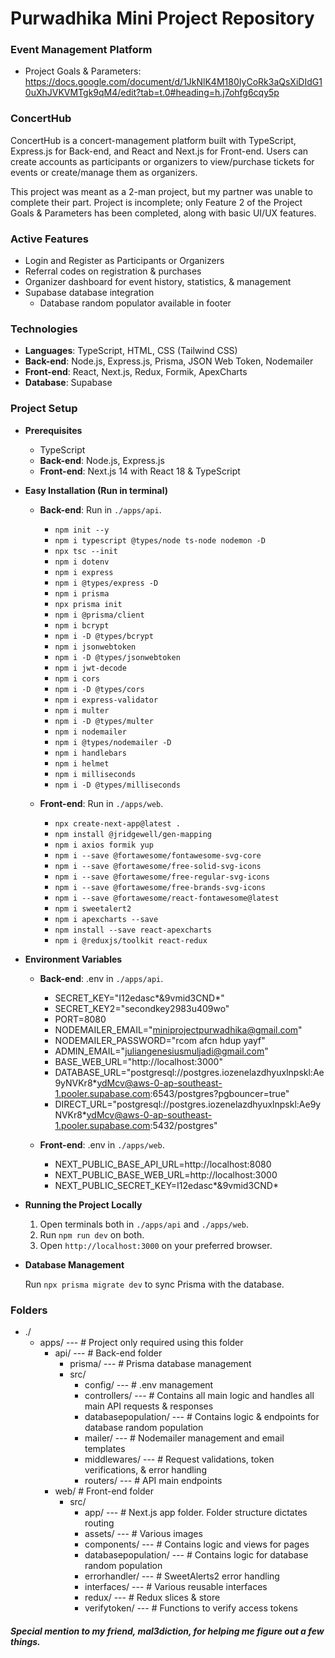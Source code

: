 # Purwadhika Mini Project Repository

### Event Management Platform

- Project Goals & Parameters: https://docs.google.com/document/d/1JkNlK4M180IyCoRk3aQsXiDIdG10uXhJVKVMTgk9qM4/edit?tab=t.0#heading=h.j7ohfg6cqy5p

### ConcertHub

ConcertHub is a concert-management platform built with TypeScript, Express.js for Back-end, and React and Next.js for Front-end. Users can create accounts as participants or organizers to view/purchase tickets for events or create/manage them as organizers.

This project was meant as a 2-man project, but my partner was unable to complete their part. Project is incomplete; only Feature 2 of the Project Goals & Parameters has been completed, along with basic UI/UX features.

### Active Features

- Login and Register as Participants or Organizers
- Referral codes on registration & purchases
- Organizer dashboard for event history, statistics, & management
- Supabase database integration
  - Database random populator available in footer

### Technologies

- **Languages**: TypeScript, HTML, CSS (Tailwind CSS)
- **Back-end**: Node.js, Express.js, Prisma, JSON Web Token, Nodemailer
- **Front-end**: React, Next.js, Redux, Formik, ApexCharts
- **Database**: Supabase

### Project Setup

- **Prerequisites**

  - TypeScript
  - **Back-end**: Node.js, Express.js
  - **Front-end**: Next.js 14 with React 18 & TypeScript

- **Easy Installation (Run in terminal)**

  - **Back-end**: Run in `./apps/api`.

    - `npm init --y`
    - `npm i typescript @types/node ts-node nodemon -D`
    - `npx tsc --init`
    - `npm i dotenv`
    - `npm i express`
    - `npm i @types/express -D`
    - `npm i prisma`
    - `npx prisma init`
    - `npm i @prisma/client`
    - `npm i bcrypt`
    - `npm i -D @types/bcrypt`
    - `npm i jsonwebtoken`
    - `npm i -D @types/jsonwebtoken`
    - `npm i jwt-decode`
    - `npm i cors`
    - `npm i -D @types/cors`
    - `npm i express-validator`
    - `npm i multer`
    - `npm i -D @types/multer`
    - `npm i nodemailer`
    - `npm i @types/nodemailer -D`
    - `npm i handlebars`
    - `npm i helmet`
    - `npm i milliseconds`
    - `npm i -D @types/milliseconds`

  - **Front-end**: Run in `./apps/web`.

    - `npx create-next-app@latest .`
    - `npm install @jridgewell/gen-mapping`
    - `npm i axios formik yup`
    - `npm i --save @fortawesome/fontawesome-svg-core`
    - `npm i --save @fortawesome/free-solid-svg-icons`
    - `npm i --save @fortawesome/free-regular-svg-icons`
    - `npm i --save @fortawesome/free-brands-svg-icons`
    - `npm i --save @fortawesome/react-fontawesome@latest`
    - `npm i sweetalert2`
    - `npm i apexcharts --save`
    - `npm install --save react-apexcharts`
    - `npm i @reduxjs/toolkit react-redux`

- **Environment Variables**

  - **Back-end**: .env in `./apps/api`.

    - SECRET_KEY="I12edasc*&9vmid3CND*"
    - SECRET_KEY2="secondkey2983u409wo"
    - PORT=8080
    - NODEMAILER_EMAIL="miniprojectpurwadhika@gmail.com"
    - NODEMAILER_PASSWORD="rcom afcn hdup yayf"
    - ADMIN_EMAIL="juliangenesiusmuljadi@gmail.com"
    - BASE_WEB_URL="http://localhost:3000"
    - DATABASE_URL="postgresql://postgres.iozenelazdhyuxlnpskl:Ae9yNVKr8\*ydMcv@aws-0-ap-southeast-1.pooler.supabase.com:6543/postgres?pgbouncer=true"
    - DIRECT_URL="postgresql://postgres.iozenelazdhyuxlnpskl:Ae9yNVKr8\*ydMcv@aws-0-ap-southeast-1.pooler.supabase.com:5432/postgres"

  - **Front-end**: .env in `./apps/web`.

    - NEXT_PUBLIC_BASE_API_URL=http://localhost:8080
    - NEXT_PUBLIC_BASE_WEB_URL=http://localhost:3000
    - NEXT_PUBLIC_SECRET_KEY=I12edasc*&9vmid3CND*

- **Running the Project Locally**

  1.  Open terminals both in `./apps/api` and `./apps/web`.
  2.  Run `npm run dev` on both.
  3.  Open `http://localhost:3000` on your preferred browser.

- **Database Management**

  Run `npx prisma migrate dev` to sync Prisma with the database.

### Folders

- ./
  - apps/ --- # Project only required using this folder
    - api/ --- # Back-end folder
      - prisma/ --- # Prisma database management
      - src/
        - config/ --- # .env management
        - controllers/ --- # Contains all main logic and handles all main API requests & responses
        - databasepopulation/ --- # Contains logic & endpoints for database random population
        - mailer/ --- # Nodemailer management and email templates
        - middlewares/ --- # Request validations, token verifications, & error handling
        - routers/ --- # API main endpoints
    - web/ # Front-end folder
      - src/
        - app/ --- # Next.js app folder. Folder structure dictates routing
        - assets/ --- # Various images
        - components/ --- # Contains logic and views for pages
        - databasepopulation/ --- # Contains logic for database random population
        - errorhandler/ --- # SweetAlerts2 error handling
        - interfaces/ --- # Various reusable interfaces
        - redux/ --- # Redux slices & store
        - verifytoken/ --- # Functions to verify access tokens

##### Special mention to my friend, mal3diction, for helping me figure out a few things.
